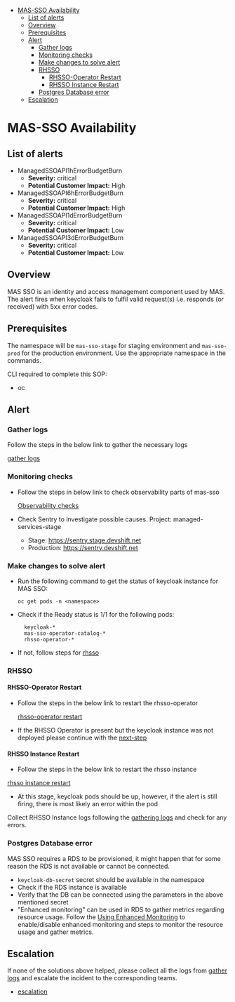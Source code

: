 - [MAS-SSO Availability](#mas-sso-availability)
  - [List of alerts](#list-of-alerts)
  - [Overview](#overview)
  - [Prerequisites](#prerequisites)
  - [Alert](#alert)
    - [Gather logs](#gather-logs)
    - [Monitoring checks](#monitoring-checks)
    - [Make changes to solve alert](#make-changes-to-solve-alert)
    - [RHSSO](#rhsso)
      - [RHSSO-Operator Restart](#rhsso-operator-restart)
      - [RHSSO Instance Restart](#rhsso-instance-restart)
    - [Postgres Database error](#postgres-database-error)
  - [Escalation](#escalation)

# MAS-SSO Availability


## List of alerts

- ManagedSSOAPI1hErrorBudgetBurn
  - **Severity:** critical
  - **Potential Customer Impact:** High
- ManagedSSOAPI6hErrorBudgetBurn
  - **Severity:** critical
  - **Potential Customer Impact:** High
- ManagedSSOAPI1dErrorBudgetBurn
  - **Severity:** critical
  - **Potential Customer Impact:** Low
- ManagedSSOAPI3dErrorBudgetBurn
  - **Severity:** critical
  - **Potential Customer Impact:** Low
  
## Overview
MAS SSO is an identity and access management component used by MAS. The alert fires when keycloak 
fails to fulfil  valid request(s) i.e. responds (or received) with 5xx error codes.
 
## Prerequisites

The namespace will be `mas-sso-stage` for staging environment and `mas-sso-prod` for the 
production environment. Use the appropriate namespace in the commands.

CLI required to complete this SOP:

- oc

## Alert
### Gather logs

Follow the steps in the below link to gather the necessary logs

[gather logs](https://gitlab.cee.redhat.com/service/app-interface/-/tree/master/docs/mas-sso/sop/common/gather-logs.md)

### Monitoring checks
- Follow the steps in below link to check observability parts of mas-sso
  
  [Observability checks](https://gitlab.cee.redhat.com/service/app-interface/-/tree/master/docs/mas-sso/sop/common/observability.md)

- Check Sentry to investigate possible causes. Project: managed-services-stage 
  - Stage: https://sentry.stage.devshift.net
  - Production: https://sentry.devshift.net

### Make changes to solve alert

- Run the following command to get the status of keycloak instance for MAS SSO:
  
  `
  oc get pods -n <namespace>
  `

- Check if the Ready status is 1/1 for the following pods:
  
  ```
    keycloak-*
    mas-sso-operator-catalog-*
    rhsso-operator-*
  ```

- If not, follow steps for [rhsso](#rhsso)

### RHSSO
#### RHSSO-Operator Restart
- Follow the steps in the below link to restart the rhsso-operator

  [rhsso-operator restart](https://gitlab.cee.redhat.com/service/app-interface/-/tree/master/docs/mas-sso/sop/common/rhsso-operator-restart.md)

- If the RHSSO Operator is present but the keycloak instance was not deployed 
  please continue with the [next-step](#rhsso-instance-restart)

#### RHSSO Instance Restart
- Follow the steps in the below link to restart the rhsso instance

[rhsso instance restart](https://gitlab.cee.redhat.com/service/app-interface/-/tree/master/docs/mas-sso/sop/common/rhsso-instance-restart.md)

- At this stage, keycloak pods should be up, however, if the alert is still firing, 
  there is most likely an error within the pod

Collect RHSSO Instance logs following the [gathering logs](https://gitlab.cee.redhat.com/service/app-interface/-/tree/master/docs/mas-sso/sop/common/gather-logs.md) and check for any errors. 

### Postgres Database error
MAS SSO requires a RDS  to be provisioned, it might happen that for some reason the RDS is not available or cannot be connected.

- `keycloak-db-secret` secret should be available in the namespace
- Check if the RDS instance is available
- Verify that the DB can be connected using the parameters in the above mentioned secret
- "Enhanced monitoring" can be used in RDS to gather metrics regarding resource usage. 
   Follow the [Using Enhanced Monitoring](https://docs.aws.amazon.com/AmazonRDS/latest/UserGuide/USER_Monitoring.OS.html)
   to enable/disable enhanced monitoring and steps to monitor the resource usage and gather metrics.
  
## Escalation
If none of the solutions above helped, please collect all the logs from [gather logs](#gather-logs) and escalate the incident to the corresponding teams.  
  - [escalation](https://gitlab.cee.redhat.com/service/app-interface/-/tree/master/docs/mas-sso/sop/common/escalation.md)
